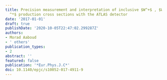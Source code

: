 ```yaml
---
title: Precision measurement and interpretation of inclusive $W^+$ , $W^-$ and $Z/γ
  ^*$ production cross sections with the ATLAS detector
date: '2017-01-01'
draft: true
publishDate: '2020-10-05T22:47:02.299287Z'
authors:
- Morad Aaboud
- ' others'
publication_types:
- 2
abstract: ''
featured: false
publication: '*Eur.Phys.J.C*'
doi: 10.1140/epjc/s10052-017-4911-9
---
```


